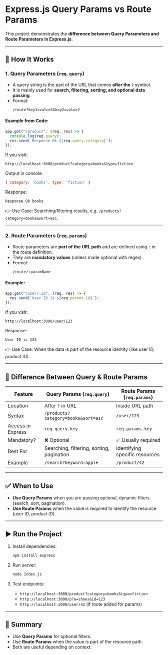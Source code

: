 # Express.js Query Params vs Route Params

This project demonstrates the **difference between Query Parameters and Route Parameters in Express.js**.

---

## 🚀 How It Works

### 1. Query Parameters (`req.query`)

- A query string is the part of the URL that comes **after the `?`** symbol.
- It is mainly used for **search, filtering, sorting, and optional data passing**.
- Format:
  ```
  /route?key1=value1&key2=value2
  ```

#### Example from Code:

```js
app.get("/product", (req, res) => {
  console.log(req.query);
  res.send(`Response Ok ${req.query.category}`);
});
```

If you visit:

```
http://localhost:3000/product?category=books&type=fiction
```

Output in console:

```js
{ category: 'books', type: 'fiction' }
```

Response:

```
Response Ok books
```

👉 Use Case: Searching/filtering results, e.g. `/products?category=books&sort=asc`.

---

### 2. Route Parameters (`req.params`)

- Route parameters are **part of the URL path** and are defined using `:` in the route definition.
- They are **mandatory values** (unless made optional with regex).
- Format:
  ```
  /route/:paramName
  ```

#### Example:

```js
app.get("/user/:id", (req, res) => {
  res.send(`User ID is ${req.params.id}`);
});
```

If you visit:

```
http://localhost:3000/user/123
```

Response:

```
User ID is 123
```

👉 Use Case: When the data is part of the resource identity (like user ID, product ID).

---

## 🔑 Difference Between Query & Route Params

| Feature           | Query Params (`req.query`)                | Route Params (`req.params`)    |
| ----------------- | ----------------------------------------- | ------------------------------ |
| Location          | After `?` in URL                          | Inside URL path                |
| Syntax            | `/products?category=books&sort=asc`       | `/user/123`                    |
| Access in Express | `req.query.key`                           | `req.params.key`               |
| Mandatory?        | ❌ Optional                               | ✅ Usually required            |
| Best For          | Searching, filtering, sorting, pagination | Identifying specific resources |
| Example           | `/search?keyword=apple`                   | `/product/42`                  |

---

## ✅ When to Use

- **Use Query Params** when you are passing optional, dynamic filters (search, sort, pagination).
- **Use Route Params** when the value is required to identify the resource (user ID, product ID).

---

## ▶️ Run the Project

1. Install dependencies:

   ```bash
   npm install express
   ```

2. Run server:

   ```bash
   node index.js
   ```

3. Test endpoints:
   - `http://localhost:3000/product?category=books&type=fiction`
   - `http://localhost:3000/p?a=shoes&id=123`
   - `http://localhost:3000/user/42` (if route added for params)

---

## 📌 Summary

- Use **Query Params** for optional filters.
- Use **Route Params** when the value is part of the resource path.
- Both are useful depending on context.
